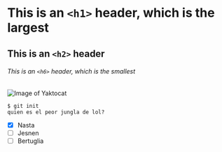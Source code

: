 # This is an `<h1>` header, which is the largest
## This is an `<h2>` header
###### This is an `<h6>` header, which is the smallest
![Image of Yaktocat](https://octodex.github.com/images/yaktocat.png)
```
$ git init
quien es el peor jungla de lol?
```
- [x] Nasta
- [ ] Jesnen
- [ ] Bertuglia
